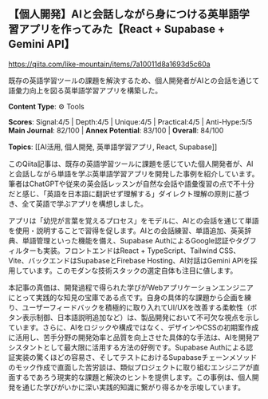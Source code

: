 ## 【個人開発】AIと会話しながら身につける英単語学習アプリを作ってみた【React + Supabase + Gemini API】

https://qiita.com/like-mountain/items/7a10011d8a1693d5c60a

既存の英語学習ツールの課題を解決するため、個人開発者がAIとの会話を通じて語彙力向上を図る英単語学習アプリを構築した。

**Content Type**: ⚙️ Tools

**Scores**: Signal:4/5 | Depth:4/5 | Unique:4/5 | Practical:4/5 | Anti-Hype:5/5
**Main Journal**: 82/100 | **Annex Potential**: 83/100 | **Overall**: 84/100

**Topics**: [[AI活用, 個人開発, 英単語学習アプリ, React, Supabase]]

このQiita記事は、既存の英語学習ツールに課題を感じていた個人開発者が、AIと会話しながら単語を学ぶ英単語学習アプリを開発した事例を紹介しています。筆者はChatGPTや従来の英会話レッスンが自然な会話や語彙復習の点で不十分だと感じ、「英語を日本語に翻訳せず理解する」ダイレクト理解の原則に基づき、全て英語で学ぶアプリを構想しました。

アプリは「幼児が言葉を覚えるプロセス」をモデルに、AIとの会話を通じて単語を使用・説明することで習得を促します。AIとの会話練習、単語追加、英英辞典、単語管理といった機能を備え、Supabase AuthによるGoogle認証やタグフィルターも実装。フロントエンドはReact + TypeScript、Tailwind CSS、Vite、バックエンドはSupabaseとFirebase Hosting、AI対話はGemini APIを採用しています。このモダンな技術スタックの選定自体も注目に値します。

本記事の真価は、開発過程で得られた学びがWebアプリケーションエンジニアにとって実践的な知見の宝庫である点です。自身の具体的な課題から企画を練り、ユーザーフィードバックを積極的に取り入れてUI/UXを改善する柔軟性（ボタン表示制御、日本語説明追加など）は、製品開発において不可欠な視点を示しています。さらに、AIをロジックや構成ではなく、デザインやCSSの初期案作成に活用し、苦手分野の開発効率と品質を向上させた具体的な手法は、AIを開発アシスタントとして最大限に活用する方法の好例です。Supabase Authによる認証実装の驚くほどの容易さ、そしてテストにおけるSupabaseチェーンメソッドのモック作成で直面した苦労談は、類似プロジェクトに取り組むエンジニアが直面するであろう現実的な課題と解決のヒントを提供します。この事例は、個人開発を通じた学びがいかに深い実践的知識に繋がり得るかを示唆しています。